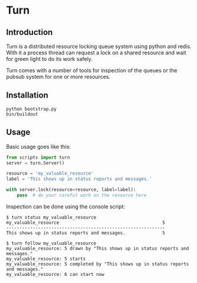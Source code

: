 Turn
====

Introduction
------------
Turn is a distributed resource locking queue system using python and
redis. With it a process thread can request a lock on a shared resource
and wait for green light to do its work safely.

Turn comes with a number of tools for inspection of the queues or the
pubsub system for one or more resources.

Installation
------------
```
python bootstrap.py
bin/buildout
```

Usage
-----

Basic usage goes like this:
```python
from scripts import turn
server = turn.Server()

resource = 'my_valuable_resource'
label = 'This shows up in status reports and messages.'

with server.lock(resource=resource, label=label):
    pass  # do your careful work on the resource here
```

Inspection can be done using the console script:

```
$ turn status my_valuable_resource
my_valuable_resource                                       5
------------------------------------------------------------
This shows up in status reports and messages.              5
```

```
$ turn follow my_valuable_resource
my_valuable_resource: 5 drawn by "This shows up in status reports and messages."
my_valuable_resource: 5 starts
my_valuable_resource: 5 completed by "This shows up in status reports and messages."
my_valuable_resource: 6 can start now
```
